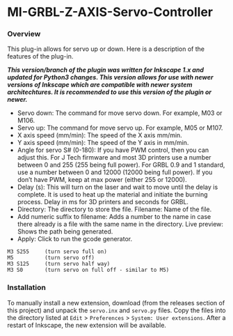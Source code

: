 # MI-GRBL-Z-AXIS-Servo-Controller

### Overview
This plug-in allows for servo up or down.  Here is a description of the features of the plug-in.

***This version/branch of the plugin was written for Inkscape 1.x and updated for Python3 changes. This version allows for use with newer versions of Inkscape which are compatible with newer system architechtures. It is recommended to use this version of the plugin or newer.***

* Servo down:  The command for move servo down.  For example, M03 or M106.
* Servo up: The command for move servo up.  For example, M05 or M107.
* X axis speed (mm/min):  The speed of the X axis mm/min.
* Y axis speed (mm/min):  The speed of the Y axis in mm/min.
* Angle for servo S# (0-180): If you have PWM control, then you can adjust this.  For J Tech firmware and most 3D printers use a number between 0 and 255 (255 being full power).  For GRBL 0.9 and 1 standard, use a number between 0 and 12000 (12000 being full power).   If you don’t have PWM, keep at max power (either 255 or 12000).
* Delay (s):  This will turn on the laser and wait to move until the delay is complete.  It is used to heat up the material and initiate the burning process.  Delay in ms for 3D printers and seconds for GRBL.
* Directory:  The directory to store the file.
Filename:  Name of the file.
* Add numeric suffix to filename:  Adds a number to the name in case there already is a file with the same name in the directory.
Live preview:  Shows the path being generated.
* Apply:  Click to run the gcode generator.


```
M3 S255     (turn servo full on)
M5          (turn servo off)
M3 S125     (turn servo half way)
M3 S0       (turn servo on full off - similar to M5)
```

### Installation

To manually install a new extension, download (from the releases section of this project) and unpack the `servo.inx` and `servo.py` files. Copy the files into the directory listed at `Edit` > `Preferences` > `System: User extensions`. After a restart of Inkscape, the new extension will be available.
